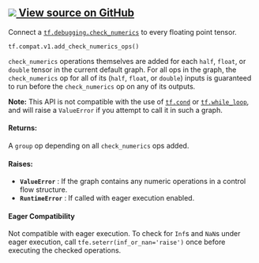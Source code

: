 [ ![](https://tensorflow.google.cn/images/GitHub-Mark-32px.png) View source on
GitHub
](https://github.com/tensorflow/tensorflow/blob/r2.0/tensorflow/python/ops/numerics.py#L72-L122)  
---  
  
Connect a
[`tf.debugging.check_numerics`](https://tensorflow.google.cn/api_docs/python/tf/debugging/check_numerics)
to every floating point tensor.

    
    
    tf.compat.v1.add_check_numerics_ops()
    

`check_numerics` operations themselves are added for each `half`, `float`, or
`double` tensor in the current default graph. For all ops in the graph, the
`check_numerics` op for all of its (`half`, `float`, or `double`) inputs is
guaranteed to run before the `check_numerics` op on any of its outputs.

**Note:** This API is not compatible with the use of
[`tf.cond`](https://tensorflow.google.cn/api_docs/python/tf/cond) or
[`tf.while_loop`](https://tensorflow.google.cn/api_docs/python/tf/while_loop),
and will raise a `ValueError` if you attempt to call it in such a graph.

#### Returns:

A `group` op depending on all `check_numerics` ops added.

#### Raises:

  * **`ValueError`** : If the graph contains any numeric operations in a control flow structure.
  * **`RuntimeError`** : If called with eager execution enabled.

#### Eager Compatibility

Not compatible with eager execution. To check for `Inf`s and `NaN`s under
eager execution, call `tfe.seterr(inf_or_nan='raise')` once before executing
the checked operations.

